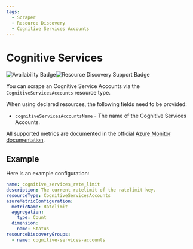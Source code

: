 ```yaml
---
tags:
  - Scraper
  - Resource Discovery
  - Cognitive Services Accounts
---
```


# Cognitive Services

![Availability Badge](https://img.shields.io/badge/Available%20Starting-v2.12-green.svg)![Resource Discovery Support Badge](https://img.shields.io/badge/Support%20for%20Resource%20Discovery-Yes-green.svg)

You can scrape an Cognitive Service Accounts via the `CognitiveServicesAccounts`
resource type.

When using declared resources, the following fields need to be provided:

- `cognitiveServicesAccountsName` - The name of the Cognitive Services Accounts.

All supported metrics are documented in the official [Azure Monitor documentation](https://learn.microsoft.com/en-us/azure/azure-monitor/reference/supported-metrics/microsoft-cognitiveservices-accounts-metrics).

## Example

Here is an example configuration:

```yaml
name: cognitive_services_rate_limit
description: The current ratelimit of the ratelimit key.
resourceType: CognitiveServicesAccounts
azureMetricConfiguration:
  metricName: Ratelimit
  aggregation:
    type: Count
  dimension:
    name: Status
resourceDiscoveryGroups:
  - name: cognitive-services-accounts
```
